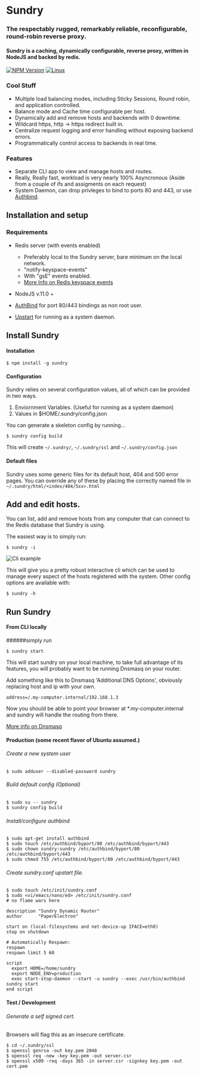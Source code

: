 # Sundry

### The respectably rugged, remarkably reliable, reconfigurable, round-robin reverse proxy.

#### Sundry is a caching, dynamically configurable, reverse proxy, written in NodeJS and backed by redis.

[![NPM Version][npm-image]][npm-url]
[![Linux][travis-image]][travis-url]

### Cool Stuff
* Multiple load balancing modes, including Sticky Sessions, Round robin, and application controlled.
* Balance mode and Cache time configurable per host.
* Dynamically add and remove hosts and backends with 0 downtime.
* Wildcard https, http -> https redirect built in.
* Centralize request logging and error handling without exposing backend errors.
* Programmatically control access to backends in real time.

### Features
* Separate CLI app to view and manage hosts and routes.
* Really, Really fast, workload is very nearly 100% Asyncronous (Aside from a couple of ifs and assigments on each request)
* System Daemon, can drop privleges to bind to ports 80 and 443, or use [Authbind](http://manpages.ubuntu.com/manpages/hardy/man1/authbind.1.html).

## Installation and setup

### Requirements

* Redis server (with events enabled)
  * Preferably local to the Sundry server, bare minimum on the local network.
  * "notify-keyspace-events"
  * With "gsE" events enabled.
  * [More Info on Redis keyspace events](http://redis.io/topics/notifications)

* NodeJS v.11.0 +
* [AuthBind](http://manpages.ubuntu.com/manpages/hardy/man1/authbind.1.html) for port 80/443 bindings as non root user.
* [Upstart](http://upstart.ubuntu.com/) for running as a system daemon.

## Install Sundry

#### Installation

```shell
$ npm install -g sundry
```

#### Configuration
Sundry relies on several configuration values, all of which can be provided in two ways.

1. Enviornment Variables. (Useful for running as a system daemon)
2. Values in $HOME/.sundry/config.json

You can generate a skeleton config by running...

```shell
$ sundry config build
```
This will create `~/.sundry/`, `~/.sundry/ssl` and `~/.sundry/config.json`

#### Default files

Sundry uses some generic files for its default host, 404 and 500 error pages.
You can override any of these by placing the correctly named file in
`~/.sundry/html/<index/404/5xx>.html`

## Add and edit hosts.

You can list, add and remove hosts from any computer that can connect to the Redis database that Sundry is using.

The easiest way is to simply run:

```shell
$ sundry -i
```
![Cli example](http://i.imgur.com/dNddm1B.png)

This will give you a pretty robust interactive cli which can be used to manage every aspect of the hosts registered with the system.
Other config options are available with:
```shell
$ sundry -h
```

## Run Sundry

#### From CLI locally
######simply run

```shell
$ sundry start
```
This will start sundry on your local machine, to take full advantage of its features, you will probably want to be running Dnsmasq
on your router.

Add something like this to Dnsmasq 'Additional DNS Options', obviously replacing host and ip with your own.

```
address=/.my-computer.internal/192.168.1.3
```

Now you should be able to point your browser at *.my-computer.internal and sundry will handle the routing from there.

[More info on Dnsmasq](http://www.dd-wrt.com/wiki/index.php/DNSMasq_-_DNS_for_your_local_network_-_HOWTO)



#### Production (some recent flavor of Ubuntu assumed.)
###### Create a new system user
```shell
$ sudo adduser --disabled-password sundry
```
###### Build default config (Optional)
```shell
$ sudo su -- sundry
$ sundry config build
```

###### Install/configure authbind
```shell
$ sudo apt-get install authbind
$ sudo touch /etc/authbind/byport/80 /etc/authbind/byport/443
$ sudo chown sundry:sundry /etc/authbind/byport/80 /etc/authbind/byport/443
$ sudo chmod 755 /etc/authbind/byport/80 /etc/authbind/byport/443
```

###### Create sundry.conf upstart file.

```shell
$ sudo touch /etc/init/sundry.conf
$ sudo <vi/emacs/nano/ed> /etc/init/sundry.conf
# no flame wars here
```

```
description "Sundry Dynamic Router"
author      "PaperElectron"

start on (local-filesystems and net-device-up IFACE=eth0)
stop on shutdown

# Automatically Respawn:
respawn
respawn limit 5 60

script
  export HOME=/home/sundry
  export NODE_ENV=production
  exec start-stop-daemon --start -u sundry --exec /usr/bin/authbind sundry start
end script
```
#### Test / Development
###### Generate a self signed cert.
Browsers will flag this as an insecure certificate.

```shell
$ cd ~/.sundry/ssl
$ openssl genrsa -out key.pem 2048
$ openssl req -new -key key.pem -out server.csr
$ openssl x509 -req -days 365 -in server.csr -signkey key.pem -out cert.pem
```

[npm-image]: https://img.shields.io/npm/v/sundry.svg
[npm-url]: https://www.npmjs.com/package/sundry
[travis-image]: https://img.shields.io/travis/PaperElectron/Sundry/master.svg
[travis-url]: https://travis-ci.org/PaperElectron/Sundry